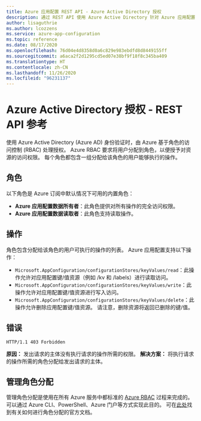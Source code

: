 ```yaml
---
title: Azure 应用配置 REST API - Azure Active Directory 授权
description: 通过 REST API 使用 Azure Active Directory 针对 Azure 应用配置进行授权
author: lisaguthrie
ms.author: lcozzens
ms.service: azure-app-configuration
ms.topic: reference
ms.date: 08/17/2020
ms.openlocfilehash: 76d04e4d8358d0a6c829e983ebdfd8d8449155ff
ms.sourcegitcommit: a6aca2f2d1295cd5ed07e38bf9f18f8c345ba409
ms.translationtype: HT
ms.contentlocale: zh-CN
ms.lasthandoff: 11/26/2020
ms.locfileid: "96231137"
---
```

# <a name="azure-active-directory-authorization---rest-api-reference"></a>Azure Active Directory 授权 - REST API 参考

使用 Azure Active Directory (Azure AD) 身份验证时，由 Azure 基于角色的访问控制 (RBAC) 处理授权。 Azure RBAC 要求将用户分配到角色，以便授予对资源的访问权限。 每个角色都包含一组分配给该角色的用户能够执行的操作。

## <a name="roles"></a>角色

以下角色是 Azure 订阅中默认情况下可用的内置角色：

- **Azure 应用配置数据所有者**：此角色提供对所有操作的完全访问权限。
- **Azure 应用配置数据读取者**：此角色支持读取操作。

## <a name="actions"></a>操作

角色包含分配给该角色的用户可执行的操作的列表。 Azure 应用配置支持以下操作：

- `Microsoft.AppConfiguration/configurationStores/keyValues/read`：此操作允许对应用配置键/值资源（例如 /kv 和 /labels）进行读取访问。
- `Microsoft.AppConfiguration/configurationStores/keyValues/write`：此操作允许对应用配置键/值资源进行写入访问。
- `Microsoft.AppConfiguration/configurationStores/keyValues/delete`：此操作允许删除应用配置键/值资源。 请注意，删除资源将返回已删除的键/值。

## <a name="errors"></a>错误

```http
HTTP/1.1 403 Forbidden
```

**原因：** 发出请求的主体没有执行请求的操作所需的权限。
**解决方案：** 将执行请求的操作所需的角色分配给发出请求的主体。

## <a name="managing-role-assignments"></a>管理角色分配

管理角色分配是使用在所有 Azure 服务中都标准的 [Azure RBAC](/azure/role-based-access-control/overview) 过程来完成的。 可以通过 Azure CLI、PowerShell、Azure 门户等方式实现此目的。 可在[此处](/role-based-access-control/role-assignments-portal)找到有关如何进行角色分配的官方文档。
